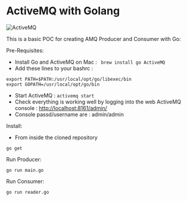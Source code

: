 ActiveMQ with Golang
=======================

![ActiveMQ](https://upload.wikimedia.org/wikipedia/commons/4/42/Apache-activemq-logo.png)

This is a basic POC for creating AMQ Producer and Consumer with Go:




Pre-Requisites:

 - Install Go and ActiveMQ on Mac : ``` brew install go ActiveMQ```
 - Add these lines to your bashrc :
 ```
 export PATH=$PATH:/usr/local/opt/go/libexec/bin
 export GOPATH=/usr/local/opt/go/bin
```
- Start ActiveMQ : ```activemq start```
- Check everything is working well by logging into the web ActiveMQ console : [http://localhost:8161/admin/](http://localhost:8161/admin/)
- Console passd/username are : admin/admin


Install:

- From inside the cloned repository

```
go get
```

Run Producer:
```
go run main.go
```

Run Consumer:
```
go run reader.go
```

